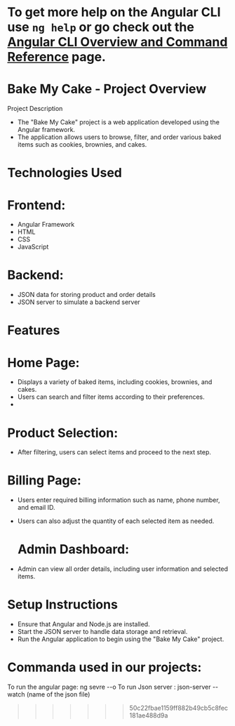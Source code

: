  
To get more help on the Angular CLI use `ng help` or go check out the [Angular CLI Overview and Command Reference](https://angular.io/cli) page.
=======
# Bake My Cake - Project Overview
Project Description
* The "Bake My Cake" project is a web application developed using the Angular framework.
* The application allows users to browse, filter, and order various baked items such as cookies, brownies, and cakes.
# Technologies Used
# Frontend:
* Angular Framework
* HTML
* CSS
* JavaScript
# Backend:
* JSON data for storing product and order details
* JSON server to simulate a backend server
# Features
# Home Page:
 * Displays a variety of baked items, including cookies, brownies, and cakes.
 *  Users can search and filter items according to their preferences.
 *  
# Product Selection:
* After filtering, users can select items and proceed to the next step.
  
# Billing Page:
* Users enter required billing information such as name, phone number, and email ID.
* Users can also adjust the quantity of each selected item as needed.
  
  # Admin Dashboard:
* Admin can view all order details, including user information and selected items.
  
# Setup Instructions
* Ensure that Angular and Node.js are installed.
* Start the JSON server to handle data storage and retrieval.
* Run the Angular application to begin using the "Bake My Cake" project.

# Commanda used in our projects:
To run the angular page: ng sevre --o
To run Json server : json-server --watch (name of  the json file)




>>>>>>> 50c22fbae1159ff882b49cb5c8fec181ae488d9a
